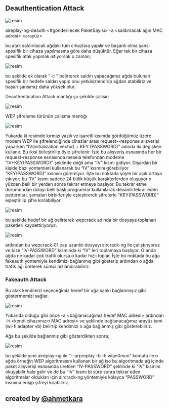 
 ## Deauthentication Attack
 
 ![resim](https://user-images.githubusercontent.com/18248422/175813642-e7cc6bd0-048f-4969-83b8-63e4c8b852bc.png)

 aireplay-ng-deauth <#gönderilecek PaketSayısı> -a <saldırılacak ağın MAC adresi> <arayüz>

 bu atak saldırılacak ağdaki tüm cihazlara yapılır ve başarılı olma şansı spesifik bir cihaza yapılmasına göre daha düşüktür. Eğer tek bir cihaza spesifik atak yapmak istiyorsak o zaman;

![resim](https://user-images.githubusercontent.com/18248422/175813649-c8a1c99c-fcff-42a1-a125-2051a8e61661.png)

  bu şekilde ek olarak "-c <hedefin mac adresi>" belirterek saldırı yapacağımız ağda bulunan spesifik bir hedefe saldırı yapıp onu yetkisizlendirip ağdan atabiliriz ve başarı şansımız daha yüksek olur.     

Deauthentication Attack mantığı şu şekilde çalışır:

![resim](https://user-images.githubusercontent.com/18248422/175813659-bc3ed673-4b23-4a37-ab69-27c48a24c766.png)

WEP şifreleme türünün çalışma mantığı

![resim](https://user-images.githubusercontent.com/18248422/175813665-8d922ab0-076a-4437-9998-54e42f4b5726.png)

 Yukarda ki resimde kırmızı yazılı ve işaretli kısımda gördüğümüz üzere modem WEP ile şifrelendiğinde cihazlar arası request--response alışverişi yaparken “IV(initialization vector) + KEY (PASSWORD)” adında iki değişken kullanır. Bu ikisi birleştirilip öyle şifrelenir. İşte bu alışveriş esnasında her bir request-response esnasında mesela telefondan modeme “IV+KEY(PASSWORD)” şeklinde değil ama “IV” kısmı gidiyor. Dışardan bir kişide bazı yöntemleri kullanarak bu “IV” kısmını görebiliyor “KEY(PASSWORD)” kısmını göremiyor. İşte bu noktada şöyle bir açık ortaya çıkıyor; bu “IV” kısmı sadece 24 bitlik küçük karakterlerden oluşuyor o yüzden belli bir yerden sonra tekrar etmeye başlıyor. Bu tekrar etme durumundan dolayı belli başlı programlar kullanılarak devamlı tekrar eden patternları, şemaları birbirleriyle eşleştirerek şifrelerle “KEY(PASSWORD)” eşleştirilip şifre kırılabiliyor.
 
![resim](https://user-images.githubusercontent.com/18248422/175813673-f511b8b8-402b-4f91-8436-cfdec7fd9c04.png)

 bu şekilde hedef bir ağ belirterek wepcrack adında bir dosyaya toplanan paketleri kaydettiriyoruz.
  
 ![resim](https://user-images.githubusercontent.com/18248422/175813683-98b5e5fe-5708-4c44-a766-babdb535a609.png)

ardından bu wepcrack-01.cap uzantılı dosyayı aircrack-ng ile çalıştırıyoruz ve bize “IV-PASSWORD” kısmında ki “IV” leri toplamaya başlıyor. O anda ağda ne kadar çok trafik olursa o kadar hızlı toplar. İşte bu noktada bu ağa fakeauth yöntemiyle kendimizi bağlanmış gibi gösterip ardından o ağda trafik ağı üreterek süreci hızlandırabiliriz. 
 
 
### Fakeauth Attack 

Bu atak kendimizi seçeceğimiz hedef bir ağa sanki bağlanmışız gibi göstermemizi sağlar.

![resim](https://user-images.githubusercontent.com/18248422/175813696-65647fc8-bf9d-4ff5-bfe2-1a390e56da0a.png)

Yukarıda olduğu gibi önce -a <bağlanacağımız hedef MAC adresi> ardından -h <kendi cihazımızın MAC adresi> ve <wlan0mon> şeklinde bağlanacağımız arayüz ismi (wi-fi adapter vb) belirtip kendimizi o ağa bağlanmış gibi gösterebiliriz.

Ağa bu şekilde bağlanmış gibi gösterdikten sonra;

![resim](https://user-images.githubusercontent.com/18248422/175813720-bcb73b5b-305e-4709-90d4-f67e85215b7e.png)

bu şekilde yine aireplay-ng ile “--arpreplay -b <hedef MAC> -h <kendi MAC adresimiz> wlan0mon” komutu ile o ağda örneğin WEP algoritmasını kullanan bir ağ ise bu algoritmada ağ içinde paket alışverişi esnasında üretilen “IV-PASSWORD” şeklinde ki “IV” kısmını okuyabilir hale gelir ve de bu “IV” kısmı bi süre sonra tekrar eden algoritmalar oldukları için aircrack-ng yöntemiyle kolayca “PASSWORD” kısmına erişip şifreyi kırabiliriz.

## created by [@ahmetkara](https://github.com/ahmetQara)
